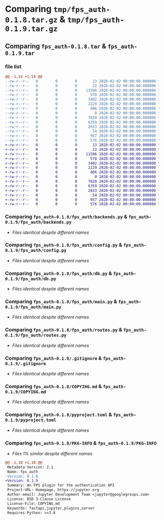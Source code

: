 # Comparing `tmp/fps_auth-0.1.8.tar.gz` & `tmp/fps_auth-0.1.9.tar.gz`

## Comparing `fps_auth-0.1.8.tar` & `fps_auth-0.1.9.tar`

### file list

```diff
@@ -1,14 +1,14 @@
--rw-r--r--   0        0        0       13 2020-02-02 00:00:00.000000 fps_auth-0.1.8/MANIFEST.in
--rw-r--r--   0        0        0       22 2020-02-02 00:00:00.000000 fps_auth-0.1.8/fps_auth/__init__.py
--rw-r--r--   0        0        0    11596 2020-02-02 00:00:00.000000 fps_auth-0.1.8/fps_auth/backends.py
--rw-r--r--   0        0        0      578 2020-02-02 00:00:00.000000 fps_auth-0.1.8/fps_auth/config.py
--rw-r--r--   0        0        0     3482 2020-02-02 00:00:00.000000 fps_auth-0.1.8/fps_auth/db.py
--rw-r--r--   0        0        0     2229 2020-02-02 00:00:00.000000 fps_auth-0.1.8/fps_auth/main.py
--rw-r--r--   0        0        0      406 2020-02-02 00:00:00.000000 fps_auth-0.1.8/fps_auth/models.py
--rw-r--r--   0        0        0        0 2020-02-02 00:00:00.000000 fps_auth-0.1.8/fps_auth/py.typed
--rw-r--r--   0        0        0     7820 2020-02-02 00:00:00.000000 fps_auth-0.1.8/fps_auth/routes.py
--rw-r--r--   0        0        0     6359 2020-02-02 00:00:00.000000 fps_auth-0.1.8/.gitignore
--rw-r--r--   0        0        0     2833 2020-02-02 00:00:00.000000 fps_auth-0.1.8/COPYING.md
--rw-r--r--   0        0        0       54 2020-02-02 00:00:00.000000 fps_auth-0.1.8/README.md
--rw-r--r--   0        0        0      957 2020-02-02 00:00:00.000000 fps_auth-0.1.8/pyproject.toml
--rw-r--r--   0        0        0      576 2020-02-02 00:00:00.000000 fps_auth-0.1.8/PKG-INFO
+-rw-r--r--   0        0        0       13 2020-02-02 00:00:00.000000 fps_auth-0.1.9/MANIFEST.in
+-rw-r--r--   0        0        0       22 2020-02-02 00:00:00.000000 fps_auth-0.1.9/fps_auth/__init__.py
+-rw-r--r--   0        0        0    11596 2020-02-02 00:00:00.000000 fps_auth-0.1.9/fps_auth/backends.py
+-rw-r--r--   0        0        0      578 2020-02-02 00:00:00.000000 fps_auth-0.1.9/fps_auth/config.py
+-rw-r--r--   0        0        0     3482 2020-02-02 00:00:00.000000 fps_auth-0.1.9/fps_auth/db.py
+-rw-r--r--   0        0        0     2229 2020-02-02 00:00:00.000000 fps_auth-0.1.9/fps_auth/main.py
+-rw-r--r--   0        0        0      406 2020-02-02 00:00:00.000000 fps_auth-0.1.9/fps_auth/models.py
+-rw-r--r--   0        0        0        0 2020-02-02 00:00:00.000000 fps_auth-0.1.9/fps_auth/py.typed
+-rw-r--r--   0        0        0     7820 2020-02-02 00:00:00.000000 fps_auth-0.1.9/fps_auth/routes.py
+-rw-r--r--   0        0        0     6359 2020-02-02 00:00:00.000000 fps_auth-0.1.9/.gitignore
+-rw-r--r--   0        0        0     2833 2020-02-02 00:00:00.000000 fps_auth-0.1.9/COPYING.md
+-rw-r--r--   0        0        0       54 2020-02-02 00:00:00.000000 fps_auth-0.1.9/README.md
+-rw-r--r--   0        0        0      957 2020-02-02 00:00:00.000000 fps_auth-0.1.9/pyproject.toml
+-rw-r--r--   0        0        0      576 2020-02-02 00:00:00.000000 fps_auth-0.1.9/PKG-INFO
```

### Comparing `fps_auth-0.1.8/fps_auth/backends.py` & `fps_auth-0.1.9/fps_auth/backends.py`

 * *Files identical despite different names*

### Comparing `fps_auth-0.1.8/fps_auth/config.py` & `fps_auth-0.1.9/fps_auth/config.py`

 * *Files identical despite different names*

### Comparing `fps_auth-0.1.8/fps_auth/db.py` & `fps_auth-0.1.9/fps_auth/db.py`

 * *Files identical despite different names*

### Comparing `fps_auth-0.1.8/fps_auth/main.py` & `fps_auth-0.1.9/fps_auth/main.py`

 * *Files identical despite different names*

### Comparing `fps_auth-0.1.8/fps_auth/routes.py` & `fps_auth-0.1.9/fps_auth/routes.py`

 * *Files identical despite different names*

### Comparing `fps_auth-0.1.8/.gitignore` & `fps_auth-0.1.9/.gitignore`

 * *Files identical despite different names*

### Comparing `fps_auth-0.1.8/COPYING.md` & `fps_auth-0.1.9/COPYING.md`

 * *Files identical despite different names*

### Comparing `fps_auth-0.1.8/pyproject.toml` & `fps_auth-0.1.9/pyproject.toml`

 * *Files identical despite different names*

### Comparing `fps_auth-0.1.8/PKG-INFO` & `fps_auth-0.1.9/PKG-INFO`

 * *Files 1% similar despite different names*

```diff
@@ -1,10 +1,10 @@
 Metadata-Version: 2.1
 Name: fps_auth
-Version: 0.1.8
+Version: 0.1.9
 Summary: An FPS plugin for the authentication API
 Project-URL: Homepage, https://jupyter.org
 Author-email: Jupyter Development Team <jupyter@googlegroups.com>
 License: BSD 3-Clause License
 License-File: COPYING.md
 Keywords: fastapi,jupyter,plugins,server
 Requires-Python: >=3.8
```

